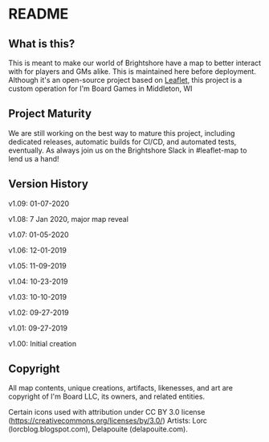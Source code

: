 # README

## What is this?

This is meant to make our world of Brightshore have a map to better interact with for players and GMs alike. This is maintained here before deployment. Although it's an open-source project based on [Leaflet](https://github.com/Leaflet/Leaflet), this project is a custom operation for I'm Board Games in Middleton, WI

## Project Maturity

We are still working on the best way to mature this project, including dedicated releases, automatic builds for CI/CD, and automated tests, eventually. As always join us on the Brightshore Slack in #leaflet-map to lend us a hand!

## Version History

v1.09: 01-07-2020

v1.08: 7 Jan 2020, major map reveal

v1.07: 01-05-2020

v1.06: 12-01-2019

v1.05: 11-09-2019

v1.04: 10-23-2019

v1.03: 10-10-2019

v1.02: 09-27-2019

v1.01: 09-27-2019

v1.00: Initial creation

## Copyright

All map contents, unique creations, artifacts, likenesses, and art are copyright of I'm Board LLC, its owners, and related entities.

Certain icons used with attribution under CC BY 3.0 license (https://creativecommons.org/licenses/by/3.0/)  Artists: Lorc (lorcblog.blogspot.com), Delapouite (delapouite.com).

